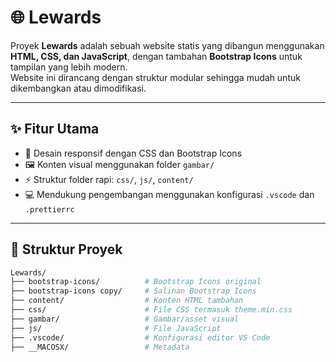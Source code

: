 # 🌐 Lewards

Proyek **Lewards** adalah sebuah website statis yang dibangun menggunakan **HTML, CSS, dan JavaScript**, dengan tambahan **Bootstrap Icons** untuk tampilan yang lebih modern.  
Website ini dirancang dengan struktur modular sehingga mudah untuk dikembangkan atau dimodifikasi.

---

## ✨ Fitur Utama
- 🎨 Desain responsif dengan CSS dan Bootstrap Icons
- 🖼️ Konten visual menggunakan folder `gambar/`
- ⚡ Struktur folder rapi: `css/`, `js/`, `content/`
- 💻 Mendukung pengembangan menggunakan konfigurasi `.vscode` dan `.prettierrc`

---

## 📂 Struktur Proyek
```bash
Lewards/
├── bootstrap-icons/          # Bootstrap Icons original
├── bootstrap-icons copy/     # Salinan Bootstrap Icons
├── content/                  # Konten HTML tambahan
├── css/                      # File CSS termasuk theme.min.css
├── gambar/                   # Gambar/asset visual
├── js/                       # File JavaScript
├── .vscode/                  # Konfigurasi editor VS Code
├── __MACOSX/                 # Metadata
